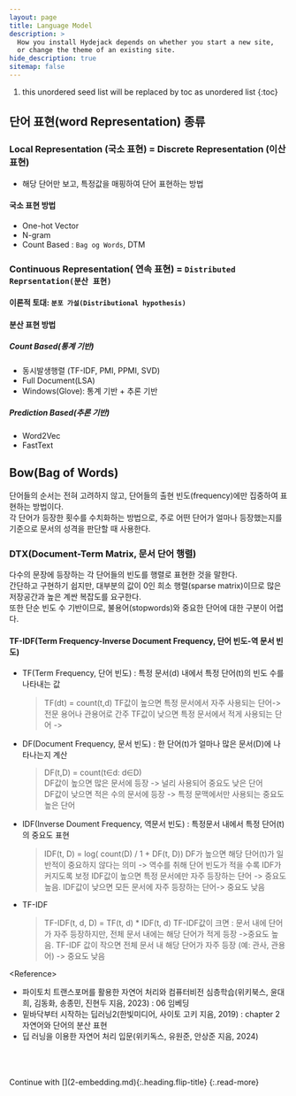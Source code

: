 ```yaml
---
layout: page
title: Language Model
description: >
  How you install Hydejack depends on whether you start a new site,
  or change the theme of an existing site.
hide_description: true
sitemap: false
---
```




1. this unordered seed list will be replaced by toc as unordered list
{:toc}

## 단어 표현(word Representation) 종류
### Local Representation (국소 표현) = Discrete Representation (이산 표현)
  - 해당 단어만 보고, 특정값을 매핑하여 단어 표현하는 방법
#### 국소 표현 방법
- One-hot Vector
- N-gram
- Count Based : `Bag og Words`, DTM

### Continuous Representation( 연속 표현) = `Distributed Reprsentation(분산 표현)`
#### 이론적 토대: `분포 가설(Distributional hypothesis)`
#### 분산 표현 방법
##### Count Based(통계 기반) 
- 동시발생행렬 (TF-IDF, PMI, PPMI, SVD)
- Full Document(LSA)
- Windows(Glove): 통계 기반 + 추론 기반

##### Prediction Based(추론 기반) 
- Word2Vec
- FastText

## Bow(Bag of Words) 
단어들의 순서는 전혀 고려하지 않고, 단어들의 출현 빈도(frequency)에만 집중하여 표현하는 방법이다.<br>
각 단어가 등장한 횟수를 수치화하는 방법으로, 주로 어떤 단어가 얼마나 등장했는지를 기준으로 문서의 성격을 판단할 때 사용한다.

### DTX(Document-Term Matrix, 문서 단어 행렬)
다수의 문장에 등장하는 각 단어들의 빈도를 행렬로 표현한 것을 말한다.<br>
간단하고 구현하기 쉽지만, 대부분의 값이 0인 희소 행렬(sparse matrix)이므로 많은 저장공간과 높은 계싼 복잡도를 요구한다.<br>
또한 단순 빈도 수 기반이므로, 불용어(stopwords)와 중요한 단어에 대한 구분이 어렵다.<br>


#### TF-IDF(Term Frequency-Inverse Document Frequency, 단어 빈도-역 문서 빈도)
- TF(Term Frequency, 단어 빈도) : 특정 문서(d) 내에서 특정 단어(t)의 빈도 수를 나타내는 값
  > TF(dt) = count(t,d) 
  > TF값이 높으면 특정 문서에서 자주 사용되는 단어-> 전문 용어나 관용어로 간주
  > TF값이 낮으면 특정 문서에서 적게 사용되는 단어 -> 

- DF(Document Frequency, 문서 빈도) : 한 단어(t)가 얼마나 많은 문서(D)에 나타나는지 계산

  > DF(t,D) = count(t∈d: d∈D)<br>
  > DF값이 높으면 많은 문서에 등장 -> 널리 사용되어 중요도 낮은 단어<br>
  > DF값이 낮으면 적은 수의 문서에 등장 -> 특정 문맥에서만 사용되는 중요도 높은 단어<br>

- IDF(Inverse Doument Frequency, 역문서 빈도) : 특정문서 내에서 특정 단어(t)의 중요도 표현

  > IDF(t, D) = log( count(D) / 1 + DF(t, D))
  > DF가 높으면 해당 단어(t)가 일반적이 중요하지 않다는 의미 -> 역수를 취해 단어 빈도가 적을 수록 IDF가 커지도록 보정
  > IDF값이 높으면 특정 문서에만 자주 등장하는 단어 -> 중요도 높음.
  > IDF값이 낮으면 모든 문서에 자주 등장하는 단어-> 중요도 낮음

- TF-IDF
  > TF-IDF(t, d, D) = TF(t, d) * IDF(t, d)
  > TF-IDF값이 크면 : 문서 내에 단어가 자주 등장하지만, 전체 문서 내에는 해당 단어가 적게 등장 ->중요도 높음.
  > TF-IDF 값이 작으면 전체 문서 내 해당 단어가 자주 등장 (예: 관사, 관용어) -> 중요도 낮음


\<Reference\> <br>
- 파이토치 트랜스포머를 활용한 자연어 처리와 컴퓨터비전 심층학습(위키북스, 윤대희, 김동화, 송종민, 진현두 지음, 2023) : 06 임베딩<br>
- 밑바닥부터 시작하는 딥러닝2(한빛미디어, 사이토 고키 지음, 2019) : chapter 2 자연어와 단어의 분산 표현
- 딥 러닝을 이용한 자연어 처리 입문(위키독스, 유원준, 안상준 지음, 2024) 

<br>
<br>
<br>
Continue with [](2-embedding.md){:.heading.flip-title}
{:.read-more}


[upgrade]: upgrade.md
